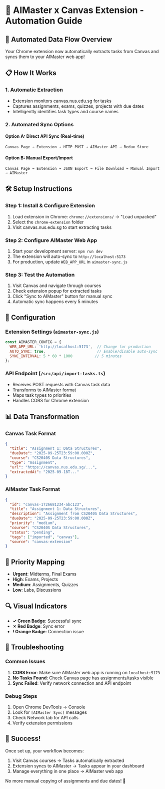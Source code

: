 # 🚀 AIMaster x Canvas Extension - Automation Guide

## 🎯 **Automated Data Flow Overview**

Your Chrome extension now automatically extracts tasks from Canvas and syncs them to your AIMaster web app!

## 📋 **How It Works**

### **1. Automatic Extraction**
- Extension monitors canvas.nus.edu.sg for tasks
- Captures assignments, exams, quizzes, projects with due dates
- Intelligently identifies task types and course names

### **2. Automated Sync Options**

#### **Option A: Direct API Sync (Real-time)**
```mermaid
Canvas Page → Extension → HTTP POST → AIMaster API → Redux Store
```

#### **Option B: Manual Export/Import**
```mermaid
Canvas Page → Extension → JSON Export → File Download → Manual Import → AIMaster
```

## 🛠 **Setup Instructions**

### **Step 1: Install & Configure Extension**
1. Load extension in Chrome: `chrome://extensions/` → "Load unpacked"
2. Select the `chrome-extension` folder
3. Visit canvas.nus.edu.sg to start extracting tasks

### **Step 2: Configure AIMaster Web App**
1. Start your development server: `npm run dev`
2. The extension will auto-sync to `http://localhost:5173`
3. For production, update `WEB_APP_URL` in `aimaster-sync.js`

### **Step 3: Test the Automation**
1. Visit Canvas and navigate through courses
2. Check extension popup for extracted tasks
3. Click "Sync to AIMaster" button for manual sync
4. Automatic sync happens every 5 minutes

## 🔧 **Configuration**

### **Extension Settings** (`aimaster-sync.js`)
```javascript
const AIMASTER_CONFIG = {
  WEB_APP_URL: 'http://localhost:5173',  // Change for production
  AUTO_SYNC: true,                       // Enable/disable auto-sync
  SYNC_INTERVAL: 5 * 60 * 1000          // 5 minutes
};
```

### **API Endpoint** (`/src/api/import-tasks.ts`)
- Receives POST requests with Canvas task data
- Transforms to AIMaster format
- Maps task types to priorities
- Handles CORS for Chrome extension

## 📊 **Data Transformation**

### **Canvas Task Format**
```json
{
  "title": "Assignment 1: Data Structures",
  "dueDate": "2025-09-25T23:59:00.000Z",
  "course": "CS2040S Data Structures",
  "type": "Assignment",
  "url": "https://canvas.nus.edu.sg/...",
  "extractedAt": "2025-09-18T..."
}
```

### **AIMaster Task Format**
```json
{
  "id": "canvas-1726681234-abc123",
  "title": "Assignment 1: Data Structures", 
  "description": "Assignment from CS2040S Data Structures",
  "dueDate": "2025-09-25T23:59:00.000Z",
  "priority": "medium",
  "course": "CS2040S Data Structures",
  "status": "pending",
  "tags": ["imported", "canvas"],
  "source": "canvas-extension"
}
```

## 🎨 **Priority Mapping**
- **Urgent**: Midterms, Final Exams
- **High**: Exams, Projects  
- **Medium**: Assignments, Quizzes
- **Low**: Labs, Discussions

## 🔍 **Visual Indicators**
- **✓ Green Badge**: Successful sync
- **✗ Red Badge**: Sync error
- **! Orange Badge**: Connection issue

## 🚨 **Troubleshooting**

### **Common Issues**
1. **CORS Error**: Make sure AIMaster web app is running on `localhost:5173`
2. **No Tasks Found**: Check Canvas page has assignments/tasks visible
3. **Sync Failed**: Verify network connection and API endpoint

### **Debug Steps**
1. Open Chrome DevTools → Console
2. Look for `[AIMaster Sync]` messages
3. Check Network tab for API calls
4. Verify extension permissions

## 🎉 **Success!**
Once set up, your workflow becomes:
1. Visit Canvas courses → Tasks automatically extracted
2. Extension syncs to AIMaster → Tasks appear in your dashboard
3. Manage everything in one place → AIMaster web app

No more manual copying of assignments and due dates! 🚀
